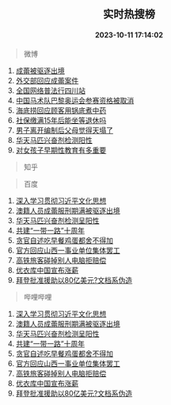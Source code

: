 <div align="center"><h2>实时热搜榜</h2><h4>2023-10-11 17:14:02</h4></div>

> 微博  

1. [成蕾被驱逐出境](https://s.weibo.com/weibo?q=%23%E6%88%90%E8%95%BE%E8%A2%AB%E9%A9%B1%E9%80%90%E5%87%BA%E5%A2%83%23&t=31&band_rank=1&Refer=top)<br />
2. [外交部回应成蕾案件](https://s.weibo.com/weibo?q=%23%E5%A4%96%E4%BA%A4%E9%83%A8%E5%9B%9E%E5%BA%94%E6%88%90%E8%95%BE%E6%A1%88%E4%BB%B6%23&t=31&band_rank=2&Refer=top)<br />
3. [全国网络普法行四川站](https://s.weibo.com/weibo?q=%23%E5%85%A8%E5%9B%BD%E7%BD%91%E7%BB%9C%E6%99%AE%E6%B3%95%E8%A1%8C%E5%9B%9B%E5%B7%9D%E7%AB%99%23&t=31&band_rank=3&Refer=top)<br />
4. [中国马术队巴黎奥运会参赛资格被取消](https://s.weibo.com/weibo?q=%23%E4%B8%AD%E5%9B%BD%E9%A9%AC%E6%9C%AF%E9%98%9F%E5%B7%B4%E9%BB%8E%E5%A5%A5%E8%BF%90%E4%BC%9A%E5%8F%82%E8%B5%9B%E8%B5%84%E6%A0%BC%E8%A2%AB%E5%8F%96%E6%B6%88%23&t=31&band_rank=4&Refer=top)<br />
5. [海底捞回应顾客用锅底煮中药](https://s.weibo.com/weibo?q=%23%E6%B5%B7%E5%BA%95%E6%8D%9E%E5%9B%9E%E5%BA%94%E9%A1%BE%E5%AE%A2%E7%94%A8%E9%94%85%E5%BA%95%E7%85%AE%E4%B8%AD%E8%8D%AF%23&t=31&band_rank=5&Refer=top)<br />
6. [社保缴满15年后能坐等退休吗](https://s.weibo.com/weibo?q=%23%E7%A4%BE%E4%BF%9D%E7%BC%B4%E6%BB%A115%E5%B9%B4%E5%90%8E%E8%83%BD%E5%9D%90%E7%AD%89%E9%80%80%E4%BC%91%E5%90%97%23&t=31&band_rank=6&Refer=top)<br />
7. [男子离开编制后父母觉得天塌了](https://s.weibo.com/weibo?q=%23%E7%94%B7%E5%AD%90%E7%A6%BB%E5%BC%80%E7%BC%96%E5%88%B6%E5%90%8E%E7%88%B6%E6%AF%8D%E8%A7%89%E5%BE%97%E5%A4%A9%E5%A1%8C%E4%BA%86%23&t=31&band_rank=7&Refer=top)<br />
8. [华天马匹兴奋剂检测阳性](https://s.weibo.com/weibo?q=%23%E5%8D%8E%E5%A4%A9%E9%A9%AC%E5%8C%B9%E5%85%B4%E5%A5%8B%E5%89%82%E6%A3%80%E6%B5%8B%E9%98%B3%E6%80%A7%23&t=31&band_rank=8&Refer=top)<br />
9. [对女孩子早期性教育有多重要](https://s.weibo.com/weibo?q=%23%E5%AF%B9%E5%A5%B3%E5%AD%A9%E5%AD%90%E6%97%A9%E6%9C%9F%E6%80%A7%E6%95%99%E8%82%B2%E6%9C%89%E5%A4%9A%E9%87%8D%E8%A6%81%23&t=31&band_rank=9&Refer=top)<br />

> 知乎  


> 百度  

1. [深入学习贯彻习近平文化思想](https://www.baidu.com/s?wd=%E6%B7%B1%E5%85%A5%E5%AD%A6%E4%B9%A0%E8%B4%AF%E5%BD%BB%E4%B9%A0%E8%BF%91%E5%B9%B3%E6%96%87%E5%8C%96%E6%80%9D%E6%83%B3&sa=fyb_news&rsv_dl=fyb_news)<br />
2. [澳籍人员成蕾服刑期满被驱逐出境](https://www.baidu.com/s?wd=%E6%BE%B3%E7%B1%8D%E4%BA%BA%E5%91%98%E6%88%90%E8%95%BE%E6%9C%8D%E5%88%91%E6%9C%9F%E6%BB%A1%E8%A2%AB%E9%A9%B1%E9%80%90%E5%87%BA%E5%A2%83&sa=fyb_news&rsv_dl=fyb_news)<br />
3. [华天马匹兴奋剂检测呈阳性](https://www.baidu.com/s?wd=%E5%8D%8E%E5%A4%A9%E9%A9%AC%E5%8C%B9%E5%85%B4%E5%A5%8B%E5%89%82%E6%A3%80%E6%B5%8B%E5%91%88%E9%98%B3%E6%80%A7&sa=fyb_news&rsv_dl=fyb_news)<br />
4. [共建“一带一路”十周年](https://www.baidu.com/s?wd=%E5%85%B1%E5%BB%BA%E2%80%9C%E4%B8%80%E5%B8%A6%E4%B8%80%E8%B7%AF%E2%80%9D%E5%8D%81%E5%91%A8%E5%B9%B4&sa=fyb_news&rsv_dl=fyb_news)<br />
5. [贪官自述吃早餐鸡蛋都舍不得加](https://www.baidu.com/s?wd=%E8%B4%AA%E5%AE%98%E8%87%AA%E8%BF%B0%E5%90%83%E6%97%A9%E9%A4%90%E9%B8%A1%E8%9B%8B%E9%83%BD%E8%88%8D%E4%B8%8D%E5%BE%97%E5%8A%A0&sa=fyb_news&rsv_dl=fyb_news)<br />
6. [官方回应山西一事业单位集体罢工](https://www.baidu.com/s?wd=%E5%AE%98%E6%96%B9%E5%9B%9E%E5%BA%94%E5%B1%B1%E8%A5%BF%E4%B8%80%E4%BA%8B%E4%B8%9A%E5%8D%95%E4%BD%8D%E9%9B%86%E4%BD%93%E7%BD%A2%E5%B7%A5&sa=fyb_news&rsv_dl=fyb_news)<br />
7. [高铁旅客碰掉别人电脑拒赔偿](https://www.baidu.com/s?wd=%E9%AB%98%E9%93%81%E6%97%85%E5%AE%A2%E7%A2%B0%E6%8E%89%E5%88%AB%E4%BA%BA%E7%94%B5%E8%84%91%E6%8B%92%E8%B5%94%E5%81%BF&sa=fyb_news&rsv_dl=fyb_news)<br />
8. [优衣库中国宣布涨薪](https://www.baidu.com/s?wd=%E4%BC%98%E8%A1%A3%E5%BA%93%E4%B8%AD%E5%9B%BD%E5%AE%A3%E5%B8%83%E6%B6%A8%E8%96%AA&sa=fyb_news&rsv_dl=fyb_news)<br />
9. [拜登批准援助以80亿美元?文档系伪造](https://www.baidu.com/s?wd=%E6%8B%9C%E7%99%BB%E6%89%B9%E5%87%86%E6%8F%B4%E5%8A%A9%E4%BB%A580%E4%BA%BF%E7%BE%8E%E5%85%83%3F%E6%96%87%E6%A1%A3%E7%B3%BB%E4%BC%AA%E9%80%A0&sa=fyb_news&rsv_dl=fyb_news)<br />

> 哔哩哔哩  

1. [深入学习贯彻习近平文化思想](https://www.baidu.com/s?wd=%E6%B7%B1%E5%85%A5%E5%AD%A6%E4%B9%A0%E8%B4%AF%E5%BD%BB%E4%B9%A0%E8%BF%91%E5%B9%B3%E6%96%87%E5%8C%96%E6%80%9D%E6%83%B3&sa=fyb_news&rsv_dl=fyb_news)<br />
2. [澳籍人员成蕾服刑期满被驱逐出境](https://www.baidu.com/s?wd=%E6%BE%B3%E7%B1%8D%E4%BA%BA%E5%91%98%E6%88%90%E8%95%BE%E6%9C%8D%E5%88%91%E6%9C%9F%E6%BB%A1%E8%A2%AB%E9%A9%B1%E9%80%90%E5%87%BA%E5%A2%83&sa=fyb_news&rsv_dl=fyb_news)<br />
3. [华天马匹兴奋剂检测呈阳性](https://www.baidu.com/s?wd=%E5%8D%8E%E5%A4%A9%E9%A9%AC%E5%8C%B9%E5%85%B4%E5%A5%8B%E5%89%82%E6%A3%80%E6%B5%8B%E5%91%88%E9%98%B3%E6%80%A7&sa=fyb_news&rsv_dl=fyb_news)<br />
4. [共建“一带一路”十周年](https://www.baidu.com/s?wd=%E5%85%B1%E5%BB%BA%E2%80%9C%E4%B8%80%E5%B8%A6%E4%B8%80%E8%B7%AF%E2%80%9D%E5%8D%81%E5%91%A8%E5%B9%B4&sa=fyb_news&rsv_dl=fyb_news)<br />
5. [贪官自述吃早餐鸡蛋都舍不得加](https://www.baidu.com/s?wd=%E8%B4%AA%E5%AE%98%E8%87%AA%E8%BF%B0%E5%90%83%E6%97%A9%E9%A4%90%E9%B8%A1%E8%9B%8B%E9%83%BD%E8%88%8D%E4%B8%8D%E5%BE%97%E5%8A%A0&sa=fyb_news&rsv_dl=fyb_news)<br />
6. [官方回应山西一事业单位集体罢工](https://www.baidu.com/s?wd=%E5%AE%98%E6%96%B9%E5%9B%9E%E5%BA%94%E5%B1%B1%E8%A5%BF%E4%B8%80%E4%BA%8B%E4%B8%9A%E5%8D%95%E4%BD%8D%E9%9B%86%E4%BD%93%E7%BD%A2%E5%B7%A5&sa=fyb_news&rsv_dl=fyb_news)<br />
7. [高铁旅客碰掉别人电脑拒赔偿](https://www.baidu.com/s?wd=%E9%AB%98%E9%93%81%E6%97%85%E5%AE%A2%E7%A2%B0%E6%8E%89%E5%88%AB%E4%BA%BA%E7%94%B5%E8%84%91%E6%8B%92%E8%B5%94%E5%81%BF&sa=fyb_news&rsv_dl=fyb_news)<br />
8. [优衣库中国宣布涨薪](https://www.baidu.com/s?wd=%E4%BC%98%E8%A1%A3%E5%BA%93%E4%B8%AD%E5%9B%BD%E5%AE%A3%E5%B8%83%E6%B6%A8%E8%96%AA&sa=fyb_news&rsv_dl=fyb_news)<br />
9. [拜登批准援助以80亿美元?文档系伪造](https://www.baidu.com/s?wd=%E6%8B%9C%E7%99%BB%E6%89%B9%E5%87%86%E6%8F%B4%E5%8A%A9%E4%BB%A580%E4%BA%BF%E7%BE%8E%E5%85%83%3F%E6%96%87%E6%A1%A3%E7%B3%BB%E4%BC%AA%E9%80%A0&sa=fyb_news&rsv_dl=fyb_news)<br />
